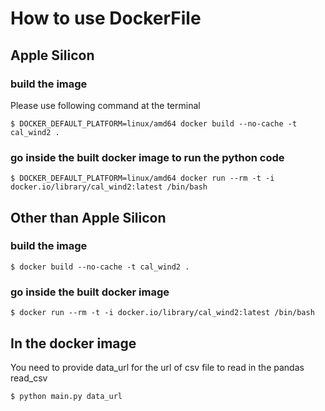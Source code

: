 # How to use DockerFile

## Apple Silicon
### build the image
Please use following command at the terminal
```
$ DOCKER_DEFAULT_PLATFORM=linux/amd64 docker build --no-cache -t cal_wind2 .
```

### go inside the built docker image to run the python code
```
$ DOCKER_DEFAULT_PLATFORM=linux/amd64 docker run --rm -t -i docker.io/library/cal_wind2:latest /bin/bash
```

## Other than Apple Silicon
### build the image
```
$ docker build --no-cache -t cal_wind2 .
```

### go inside the built docker image
```
$ docker run --rm -t -i docker.io/library/cal_wind2:latest /bin/bash
```

## In the docker image
You need to provide data_url for the url of csv file to read in the pandas read_csv

```
$ python main.py data_url
```